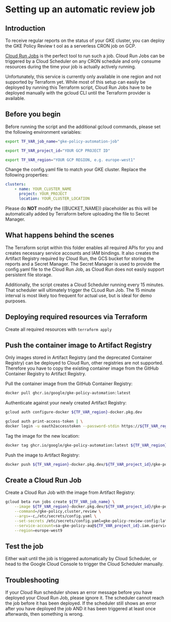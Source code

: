# Setting up an automatic review job

## Introduction

To receive regular reports on the status of your GKE cluster, you can deploy the GKE Policy Review t
ool as a serverless CRON job on GCP.

[Cloud Run Jobs](https://cloud.google.com/run/docs/triggering/using-scheduler) is the perfect tool
to run such a job. Cloud Run Jobs can be triggered by a Cloud Scheduler on any CRON schedule and
only consume resources during the time your job is actually actively running.

Unfortunately, this service is currently only available in one region and not supported by Terraform
yet. While most of this setup can easily be deployed by running this Terraform script, Cloud Run
Jobs have to be deployed manually with the gcloud CLI until the Terraform provider is available.

## Before you begin

Before running the script and the additional gcloud commands, please set the following environment
variables:

```bash
export TF_VAR_job_name="gke-policy-automation-job"
```

```bash
export TF_VAR_project_id="YOUR GCP PROJECT ID"
```

```bash
export TF_VAR_region="YOUR GCP REGION, e.g. europe-west1"
```

Change the config.yaml file to match your GKE cluster. Replace the following properties:

```yaml
clusters:
    - name: YOUR_CLUSTER_NAME
      project: YOUR_PROJECT
      location: YOUR_CLUSTER_LOCATION
```

Please do **NOT** modify the ((BUCKET_NAME)) placeholder as this will be automatically added by
Terraform before uploading the file to Secret Manager.

## What happens behind the scenes

The Terraform script within this folder enables all required APIs for you and creates necessary
service accounts and IAM bindings. It also creates the Artifact Registry required by Cloud Run,
the GCS bucket for storing the reports and a Secret Manager. The Secret Manager is used to provide
the config.yaml file to the Cloud Run Job, as Cloud Run does not easily support persistent file
storage.

Additionally, the script creates a Cloud Scheduler running every 15 minutes. That scheduler will
ultimately trigger the CLoud Run Job. The 15 minute interval is most likely too frequent for actual
use, but is ideal for demo purposes.

## Deploying required resources via Terraform

Create all required resources with `terraform apply`

## Push the container image to Artifact Registry

Only images stored in Artifact Registry (and the deprecated Container Registry) can be deployed to
Cloud Run, other registries are not supported. Therefore you have to copy the existing container
image from the GitHub Container Registry to Artifact Registry.

Pull the container image from the GitHub Container Registry:

```bash
docker pull ghcr.io/google/gke-policy-automation:latest
```

Authenticate against your newly created Artifact Registry:

```bash
gcloud auth configure-docker ${TF_VAR_region}-docker.pkg.dev
```

```bash
gcloud auth print-access-token | \
docker login -u oauth2accesstoken --password-stdin https://${TF_VAR_region}-docker.pkg.dev
```

Tag the image for the new location:

```bash
docker tag ghcr.io/google/gke-policy-automation:latest ${TF_VAR_region}-docker.pkg.dev/${TF_VAR_project_id}/gke-policy-automation-mirror/gke-policy-automation:1.0
```

Push the image to Artifact Registry:

```bash
docker push ${TF_VAR_region}-docker.pkg.dev/${TF_VAR_project_id}/gke-policy-automation-mirror/gke-policy-automation:1.0
```

## Create a Cloud Run Job

Create a Cloud Run Job with the image from Artifact Registry:

```bash
gcloud beta run jobs create ${TF_VAR_job_name} \
    --image ${TF_VAR_region}-docker.pkg.dev/${TF_VAR_project_id}/gke-policy-automation-mirror/gke-policy-automation:1.0\
    --command=/gke-policy,cluster,review \
    --args=-c,/etc/secrets/config.yaml \
    --set-secrets /etc/secrets/config.yaml=gke-policy-review-config:latest \
    --service-account=sa-gke-policy-au@${TF_VAR_project_id}.iam.gserviceaccount.com \
    --region=europe-west9
```

## Test the job

Either wait until the job is triggered automatically by Cloud Scheduler, or head to the Google Cloud
Console to trigger the Cloud Scheduler manually.

## Troubleshooting

If your Cloud Run scheduler shows an error message before you have deployed your Cloud Run Job,
please ignore it. The scheduler cannot reach the job before it has been deployed. If the scheduler
still shows an error after you have deployed the job AND it has been triggered at least once
afterwards, then something is wrong.
